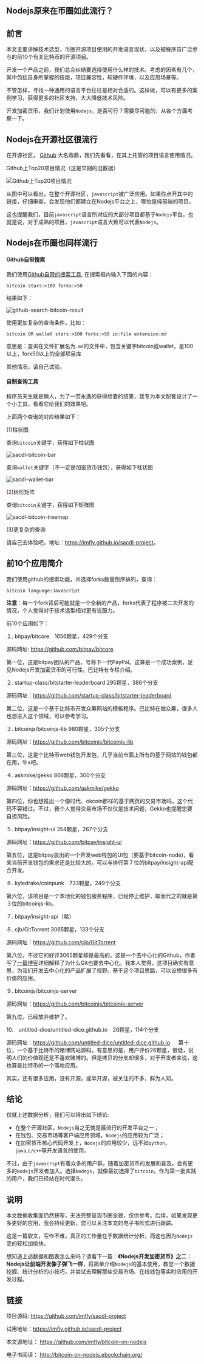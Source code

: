Nodejs原来在币圈如此流行？
-------------------------


## 前言

本文主要讲解技术选型，币圈开源项目使用的开发语言现状，以及被程序员广泛参与的前10个有关比特币的开源项目。

开发一个产品之前，我们总会纠结要选择使用什么样的技术。考虑的因素有几个，其中包括自身所掌握的技能，项目兼容性，软硬件环境，以及应用场景等。

不管怎样，寻找一种通用的语言平台往往是相对合适的。这样做，可以有更多的案例学习，获得更多的社区支持，大大降低技术风险。

开发加密货币，我们计划使用`Nodejs`，是否可行？需要尽可能的，从各个方面考察一下。

## Nodejs在开源社区很流行

在开源社区， [Github][] 大名鼎鼎，我们先看看，在其上托管的项目语言使用情况。

Github上Top20项目情况（这是早期的旧数据）

![Github上Top20项目情况][]

从图中可以看出，在整个开源社区，`javascript`被广泛应用。如果你点开其中的链接，仔细审查，会发现他们都建立在Nodejs平台之上，哪怕是纯前端的项目。

这也提醒我们，目前`javascript`语言所对应的大部分项目都基于`Nodejs`平台，也就是说，对于成熟的项目，`javascript`语言大致可以代表`Nodejs`。

## Nodejs在币圈也同样流行

#### Github自带搜索

我们使用[Github自带的搜索工具][], 在搜索框内输入下面的内容：

```
bitcoin stars:>100 forks:>50
```

结果如下：

![github-search-bitcoin-result][]

使用更加复杂的查询条件，比如：

```
bitcoin OR wallet stars:>100 forks:>50 in:file extension:md
```

意思是：查询在文件扩展名为`.md`的文件中，包含关键字bitcoin或wallet，星100以上，fork50以上的全部项目库

其他情况，请自己试验。

#### 自制查询工具

程序员天生就是懒人，为了一劳永逸的获得想要的结果，我专为本文配套设计了一个小工具，看看它给我们的效果吧。

上面两个查询的对应结果如下：

(1)柱状图

查询`bitcoin`关键字，获得如下柱状图

![sacdl-bitcoin-bar][]

查询`wallet`关键字（不一定是加密货币钱包），获得如下柱状图

![sacdl-wallet-bar][]

(2)树形矩阵

查询`bitcoin`关键字，获得如下矩阵图

![sacdl-bitcoin-treemap][]

(3)更复杂的查询

请自己去体验吧，地址：<https://imfly.github.io/sacdl-project>。

## 前10个应用简介

我们使用github的搜索功能，并选择forks数量倒序排列，查询：

```
bitcoin language:JavaScript
```

**注意**：每一个fork背后可能就是一个全新的产品，forks代表了程序被二次开发的情况，个人觉得对于技术选型相对更有说服力。

前10个应用如下：

１. bitpay/bitcore　1656颗星，429个分支

源码网址: https://github.com/bitpay/bitcore

第一位，这是bitpay团队的产品，号称下一代PayPal。这算是一个成功案例，足见Nodejs开发加密货币的可行性。巴比特有专栏介绍。

２. startup-class/bitstarter-leaderboard 295颗星，386个分支

源码网址：https://github.com/startup-class/bitstarter-leaderboard

第二位，这是一个基于比特币开发众筹网站的模板程序。巴比特在做众筹，很多人也想进入这个领域，可以参考学习。

３. bitcoinjs/bitcoinjs-lib 980颗星，305个分支

源码网址：https://github.com/bitcoinjs/bitcoinjs-lib

第三位，这是个比特币web钱包开发包，几乎当前市面上所有的基于网站的钱包都在用，牛x吧。

４. askmike/gekko 866颗星，300个分支

源码网址：https://github.com/askmike/gekko

第四位，你也想推出一个像时代、okcoin那样的基于网页的交易市场吗，这个代码不容错过。不过，我个人觉得交易市场不仅仅是技术问题，Gekko也提醒您要自担风险。

５. bitpay/insight-ui 354颗星，267个分支

源码网址：https://github.com/bitpay/insight-ui

第五位，这是bitpay放出的一个开发web钱包的UI包（要基于bitcoin-node)，看来当前开发钱包的需求还是比较大的。可以与排行第７位的bitpay/insight-api配合开发。

６. kyledrake/coinpunk　733颗星，249个分支

第六位，该项目是一个本地化的钱包服务程序，已经停止维护，取而代之的就是第３位的bitcoinjs-lib。

７. bitpay/insight-api（略）

８. cjb/GitTorrent 3065颗星，133个分支

源码网址：https://github.com/cjb/GitTorrent

第八位，不过它的好评3065颗星却是最高的。这是一个去中心化的Github，作者写了[一篇博客][]详细解释了为什么Git也要去中心化。我本人觉得，这项目确实有意思，为我们开发去中心化的产品扩展了视野。基于这个项目思路，可以设想很多有价值的应用。

９. bitcoinjs/bitcoinjs-server

源码网址：https://github.com/bitcoinjs/bitcoinjs-server

第九位，已经放弃维护了。

10.　untitled-dice/untitled-dice.github.io　26颗星，114个分支

源码网址：https://github.com/untitled-dice/untitled-dice.github.io
　
第十位，一个基于比特币的赌博网站源码。有意思的是，用户评价26颗星，很低，说明人们的价值观还是不喜欢赌博的。但是拷贝的分支却很多，对于开发者来说，这也算是比特币的一个落地应用。

其实，还有很多应用，没有开源，或半开源，被关注的不多，鲜为人知。

## 结论

仅就上述数据分析，我们可以得出如下结论:

- 在整个开源社区，`Nodejs`当之无愧是最流行的开发平台之一；
- 在钱包、交易市场等客户端应用领域，`Nodejs`的应用较为广泛；
- 在加密货币核心代码开发上，`Nodejs`的应用较少，远不如`python`，`java`,`c/c++`等开发语言的使用。

不过，由于`javascript`有着众多的用户群，随着加密货币的发展和普及，会有更多的`Nodejs`开发者加入。选择`Nodejs`，就像最初选择了`bitcoin`，作为第一批实践的用户，我们已经站在时代潮头。

## 说明

本文数据收集面仍然狭窄，无法完整呈现币圈全貌，仅供参考。后续，如果发现更多更好的应用，我会持续更新，您可以关注本文的电子书形式进行跟踪。

这是一篇软文，写作不难，真正的工作量在于数据统计分析，而这也因为`Nodejs`变的轻松加愉快。

想知道上述数据和图表怎么来吗？请看下一篇：**《Nodejs开发加密货币》之二：Nodejs让前端开发像子弹飞一样**，将简单介绍`Nodejs`的基本使用，教您一个数据挖掘、统计分析的小技巧，并尝试去理解那些交易市场、在线钱包等实时应用的开发过程。

## 链接

项目源码: <https://github.com/imfly/sacdl-project>

试用地址：<https://imfly.github.io/sacdl-project>

本文源地址： https://github.com/imfly/bitcoin-on-nodejs

电子书阅读： http://bitcoin-on-nodejs.ebookchain.org/


[Github]: https://github.com
[Github自带的搜索工具]: https://github.com/search

[Github上Top20项目情况]: ../styles/images/1/top20-table.jpg
[github-search-bitcoin]: ../styles/images/1/github-search-bitcoin.jpg
[github-search-bitcoin-result]: ../styles/images/1/github-search-bitcoin-result.jpg
[sacdl-bitcoin-bar]: ../styles/images/1/sacdl-bitcoin-bar.jpg
[sacdl-wallet-bar]: ../styles/images/1/sacdl-wallet-bar.jpg
[sacdl-bitcoin-treemap]: ../styles/images/1/sacdl-bitcoin-treemap.jpg
[一篇博客]: http://blog.printf.net/articles/2015/05/29/announcing-gittorrent-a-decentralized-github/
